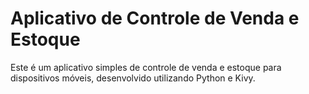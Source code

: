 # Aplicativo de Controle de Venda e Estoque

Este é um aplicativo simples de controle de venda e estoque para dispositivos móveis, desenvolvido utilizando Python e Kivy.
